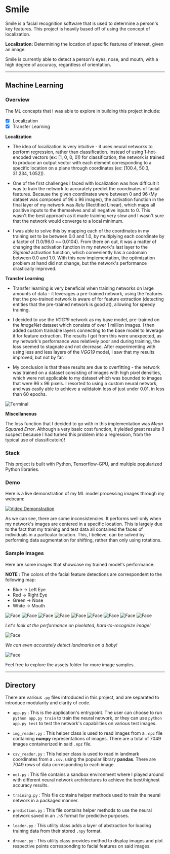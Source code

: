 # Smile

Smile is a facial recognition software that is used to determine a person's key features. 
This project is heavily based off of using the concept of localization.

**Localization:** Determining the location of specific features of interest, given an image.

Smile is currently able to detect a person's eyes, nose, and mouth, with a high degree of accuracy, regardless of orientation.

---

## Machine Learning

### Overview

The ML concepts that I was able to explore in building this project include:

- [x] Localization
- [x] Transfer Learning

**Localization**

* The idea of localization is very intuitive - it uses neural networks to perform regression, rather than classification. 
Instead of using 1-hot-encoded vectors (ex: [1, 0, 0, 0]) for classification, the network is trained to produce an output vector
with each element corresponding to a specific location on a plane through coordinates (ex: [100.4, 50.3, 31.234, 1.052]). 

* One of the first challenges I faced with localization was how difficult it was to train the network to accurately predict the 
coordinates of facial features. Because the given coordinates were between 0 and 96 (My dataset was composed of 96 x 96 images),
the activation function in the final layer of my network was *Relu* (Rectified Linear), which maps all positive inputs to the themselves
and all negative inputs to 0. This wasn't the best approach as it made training very slow and I wasn't sure that the network would
converge to a local minimum. 

* I was able to solve this by mapping each of the coordinates in my training set to be between 0.0 and 1.0, by multiplying each coordinate
by a factor of (1.0/96.0 =~ 0.0104). From there on out, it was a matter of changing the activation function in my network's last layer
to the *Sigmoid* activation function, which conveniently has a codomain between 0.0 and 1.0. With this new implementation, the optimization 
problem at hand did not change, but the network's performance drastically improved. 

**Transfer Learning**

* Transfer learning is very beneficial when training networks on large amounts of data - it leverages a pre-trained network, using the 
features that the pre-trained network is aware of for feature extraction (detecting entities that the pre-trained network is good at), allowing for speedy training.

* I decided to use the *VGG19* network as my base model, pre-trained on the *ImageNet* dataset which consists of over 1 million images. 
I then added custom trainable layers connecting to the base model to leverage it for feature extraction. The results I got from this were unexpected,
as my network's performance was relatively poor and during training, the loss seemed to stagnate and not decrease. After experimenting with using less
and less layers of the *VGG19* model, I saw that my results improved, but not by far.

* My conclusion is that these results are due to overfitting - the network was trained on a dataset consisting of images with high pixel densities,
which were not applicable to my dataset which was bounded to images that were 96 x 96 pixels. I resorted to using a custom neural network, and was
easily able to achieve a validatoin loss of just under 0.01, in less than 60 epochs.

![Terminal](assets/terminal.PNG)

**Miscellaneous**

The loss function that I decided to go with in this implementation was *Mean Squared Error*. Although a very basic cost function, 
it yielded great results (I suspect because I had turned this problem into a regression, from the typical use of classificatoin)! 


### Stack

This project is built with Python, Tensorflow-GPU, and multiple popularized Python libraries.

### Demo

Here is a live demonstration of my ML model processing images through my webcam:

[![Video Demonstration]((https://img.youtube.com/vi/f1XyNzHjqIA/0.jpg))](https://www.youtube.com/watch?v=f1XyNzHjqIA)

As we can see, there are some inconsistencies. It performs well only when my network's images are centered
in a specific location. This is largely due to the fact that my training and test data all contained
the faces of individuals in a particular location. This, I believe, can be solved by performing data augmentation for shifting, rather than only using rotations.

### Sample Images

Here are some images that showcase my trained model's performance:

**NOTE** : The colors of the facial feature detections are correspondent to the following map:

* Blue -> Left Eye 
* Red -> Right Eye 
* Green -> Nose 
* White -> Mouth

![Face](assets/Capture5.PNG)
![Face](assets/Capture6.PNG)
![Face](assets/Capture7.PNG)
![Face](assets/Capture8.PNG)
![Face](assets/Capture9.PNG)
![Face](assets/Capture10.PNG)
![Face](assets/Capture11.PNG)
![Face](assets/Capture12.PNG)
![Face](assets/Capture19.PNG)

*Let's look at the performance on pixelated, hard-to-recognize image!*

![Face](assets/Capture20.PNG)

*We can even accurately detect landmarks on a baby!*

![Face](assets/Capture16.PNG)

Feel free to explore the assets folder for more image samples.

---

## Directory

There are various `.py` files introduced in this project, and are separated to introduce modularity and clarity of code.

* `app.py` : This is the application's entrypoint. The user can choose to run `python app.py train` to train the neural network, or they can use `python app.py test` to test the network's capabilities on various test images.

* `img_reader.py` : This helper class is used to read images from a `.npz` file containing **numpy** representations of images. There are a total of 7049 images containerized in said `.npz` file.

* `csv_reader.py` : This helper class is used to read in landmark coordinates from a `.csv`, using the popular library **pandas**. There are 7049 rows of data corresponding to each image.

* `net.py` : This file contains a sandbox environment where I played around with different neural network architectures to achieve the best/highest accuracy results.

* `training.py` : This file contains helper methods used to train the neural network in a packaged manner.

* `prediction.py` : This file contains helper methods to use the neural network saved in an `.h5` format for predictive purposes.

* `loader.py` : This utility class adds a layer of abstraction for loading training data from their stored `.npy` format.

* `drawer.py` : This utility class provides method to display images and plot respective points corresponding to facial features on said images.